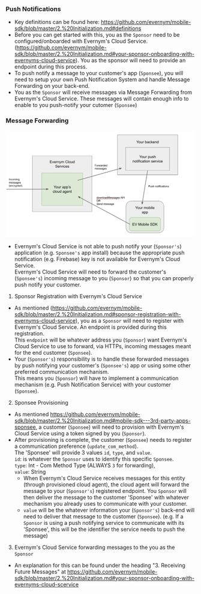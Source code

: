 ### Push Notifications
- Key definitions can be found here: https://github.com/evernym/mobile-sdk/blob/master/2.%20Initialization.md#definitions
 - Before you can get started with this, you as the `Sponsor` need to be configured/onboarded with Evernym's Cloud Service. (https://github.com/evernym/mobile-sdk/blob/master/2.%20Initialization.md#your-sponsor-onboarding-with-evernyms-cloud-service). You as the sponsor will need to provide an endpoint during this process.
- To push notify a message to your customer's app (`Sponsee`), you will need to setup your own Push Notification System and handle Message Forwarding on your back-end.
- You as the `Sponsor` will receive messages via Message Forwarding from Evernym's Cloud Service. These messages will contain enough info to enable to you push-notify your cutomer (`Sponsee`)
### Message Forwarding

<p align="center">
 <img src="https://github.com/evernym/mobile-sdk/blob/master/wiki-images/Push%20Notifications%20Diagram.png">
</p>


- Evernym's Cloud Service is not able to push notify your (`Sponsor's`) application (e.g. `Sponsee's` app install) because the appropriate push notification (e.g. Firebase) key is not available for Evernym's Cloud Service. \
Evernym's Cloud Service will need to forward the customer's (`Sponsee's`) incoming message to you (`Sponsor`) so that you can properly push notify your customer. 

1. Sponsor Registration with Evernym's Cloud Service
 - As mentioned (https://github.com/evernym/mobile-sdk/blob/master/2.%20Initialization.md#sponsor-registration-with-evernyms-cloud-service), you as a `Sponsor` will need to register with Evernym's Cloud Service. An endpoint is provided during this registration. \
 This `endpoint` will be whatever address you (`Sponsor`) want Evernym's Cloud Service to use to forward, via HTTPs, incoming messages meant for the end customer (`Sponsee`).
 - Your (`Sponsor's`) responsibility is to handle these forwarded messages by push notifying your customer's (`Sponsee's`) app or using some other preferred communication mechanism. \
 This means you (`Sponsor`) will have to implement a communication mechanism (e.g. Push Notification Service) with your customer (`Sponsee`).
    
2. Sponsee Provisioning 
 - As mentioned https://github.com/evernym/mobile-sdk/blob/master/2.%20Initialization.md#mobile-sdk---3rd-party-apps-sponsee, a customer (`Sponsee`) will need to provision with Evernym's Cloud Service using a token signed by you (`Sponsor`).
 - After provisioning is complete, the customer (`Sponsee`) needs to register a communication preference (`update_com_method`). \
   The 'Sponsee' will provide 3 values `id`, `type`, and `value`. \
      `id`: is whatever the `Sponsor` uses to identify this specific `Sponsee`. \
      `type`: Int - Com Method Type (ALWAYS `3` for forwarding), \
      `value`: String 
      - When Evernym's Cloud Service receives messages for this entity (through provisioned cloud agent), the cloud agent will forward the message to your (`Sponsor's`) registered endpoint. You `Sponsor` will then deliver the message to the customer 'Sponsee' with whatever mechanism you already uses to communicate with your customer.  
      - `value` will be the whatever information your (`Sponsor's`) back-end will need to deliver that message to the customer (`Sponsee`). (e.g. If a `Sponsor` is using a push notifying service to communicate with its 'Sponsee', this will be the identifier the service needs to push the message)
      
3. Evernym's Cloud Service forwarding messages to the you as the `Sponsor`
- An explanation for this can be found under the heading "3. Receiving Future Messages" at https://github.com/evernym/mobile-sdk/blob/master/2.%20Initialization.md#your-sponsor-onboarding-with-evernyms-cloud-scervice


